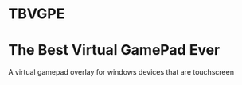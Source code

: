 # TBVGPE
# The Best Virtual GamePad Ever
A virtual gamepad overlay for windows devices that are touchscreen
